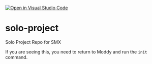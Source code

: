 [![Open in Visual Studio Code](https://classroom.github.com/assets/open-in-vscode-c66648af7eb3fe8bc4f294546bfd86ef473780cde1dea487d3c4ff354943c9ae.svg)](https://classroom.github.com/online_ide?assignment_repo_id=9679661&assignment_repo_type=AssignmentRepo)
# solo-project
Solo Project Repo for SMX

If you are seeing this, you need to return to Moddy and run the `init` command.
